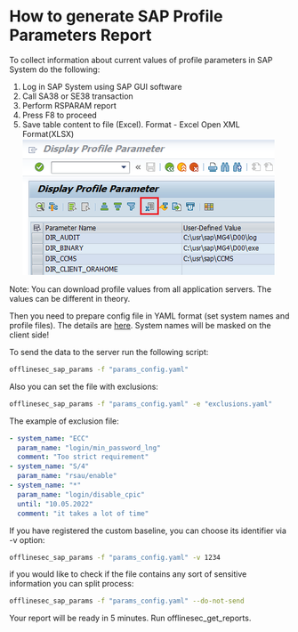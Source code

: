 # How to generate SAP Profile Parameters Report
To collect information about current values of profile parameters in SAP System do the following:
1. Log in SAP System using SAP GUI software
2. Call SA38 or SE38 transaction
3. Perform RSPARAM report
4. Press F8 to proceed
5. Save table content to file (Excel). Format - Excel Open XML Format(XLSX)<br />
![Screenshot](./img/rsparam_save.png)

Note: You can download profile values from all application servers. The values can be different in theory.

Then you need to prepare config file in YAML format (set system names and profile files). The details are [here](./yaml_params_structure.md).
System names will be masked on the client side!

To send the data to the server run the following script:
```sh
offlinesec_sap_params -f "params_config.yaml"
```

Also you can set the file with exclusions:
```sh
offlinesec_sap_params -f "params_config.yaml" -e "exclusions.yaml"
```
The example of exclusion file:
```yaml
- system_name: "ECC"
  param_name: "login/min_password_lng"
  comment: "Too strict requirement"
- system_name: "S/4"
  param_name: "rsau/enable"
- system_name: "*"
  param_name: "login/disable_cpic"
  until: "10.05.2022"
  comment: "it takes a lot of time"
```

If you have registered the custom baseline, you can choose its identifier via -v option:
```sh
offlinesec_sap_params -f "params_config.yaml" -v 1234
```

if you would like to check if the file contains any sort of sensitive information you can split process:
```sh
offlinesec_sap_params -f "params_config.yaml" --do-not-send
```

Your report will be ready in 5 minutes. Run offlinesec_get_reports.
